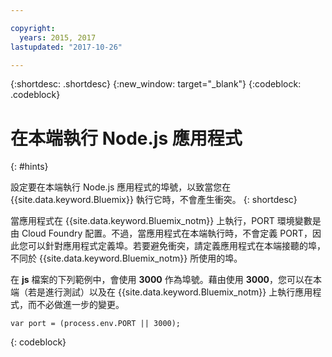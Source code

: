 ```yaml
---

copyright:
  years: 2015, 2017
lastupdated: "2017-10-26"

---
```


{:shortdesc: .shortdesc}
{:new_window: target="_blank"}
{:codeblock: .codeblock}


# 在本端執行 Node.js 應用程式
{: #hints}

設定要在本端執行 Node.js 應用程式的埠號，以致當您在 {{site.data.keyword.Bluemix}} 執行它時，不會產生衝突。
{: shortdesc}

當應用程式在 {{site.data.keyword.Bluemix_notm}} 上執行，PORT 環境變數是由 Cloud Foundry 配置。不過，當應用程式在本端執行時，不會定義 PORT，因此您可以針對應用程式定義埠。若要避免衝突，請定義應用程式在本端接聽的埠，不同於 {{site.data.keyword.Bluemix_notm}} 所使用的埠。

在 **js** 檔案的下列範例中，會使用 **3000** 作為埠號。藉由使用 **3000**，您可以在本端（若是進行測試）以及在 {{site.data.keyword.Bluemix_notm}} 上執行應用程式，而不必做進一步的變更。

```
var port = (process.env.PORT || 3000);
```
{: codeblock}
